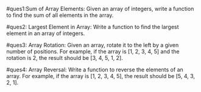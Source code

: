 #ques1:Sum of Array Elements:
Given an array of integers, write a function to find the sum of all elements in the array.

#ques2: Largest Element in Array:
Write a function to find the largest element in an array of integers.

#ques3: Array Rotation:
Given an array, rotate it to the left by a given number of positions. For example, if the array is [1, 2, 3, 4, 5] and the rotation is 2, the result should be [3, 4, 5, 1, 2].

#ques4: Array Reversal:
Write a function to reverse the elements of an array. For example, if the array is [1, 2, 3, 4, 5], the result should be [5, 4, 3, 2, 1].